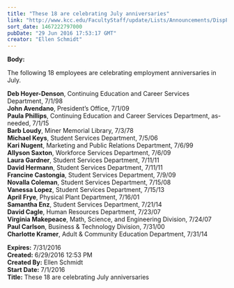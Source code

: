 ```yaml
---
title: "These 18 are celebrating July anniversaries"
link: "http://www.kcc.edu/FacultyStaff/update/Lists/Announcements/DispForm.aspx?ID=2240"
sort_date: 1467222797000
pubDate: "29 Jun 2016 17:53:17 GMT"
creator: "Ellen Schmidt"
---
```


<div><b>Body:</b> <div class="ExternalClass7645AF563BA648908CD524C5FC1C246C"><p>​The following 18 employees are celebrating employment anniversaries in July.</p>
<p><strong>Deb Hoyer-Denson</strong>, Continuing Education and Career Services Department, 7/1/98<br /><strong>John Avendano</strong>, President’s Office, 7/1/09<br /><strong>Paula Phillips</strong>, Continuing Education and Career Services Department, as-needed, 7/1/15<br /><strong>Barb Loudy</strong>, Miner Memorial Library, 7/3/78<br /><strong>Michael Keys</strong>, Student Services Department, 7/5/06<br /><strong>Kari Nugent</strong>, Marketing and Public Relations Department, 7/6/99<br /><strong>Allyson Saxton</strong>, Workforce Services Department, 7/6/09<br /><strong>Laura Gardner</strong>, Student Services Department, 7/11/11<br /><strong>David Hermann</strong>, Student Services Department, 7/11/11<br /><strong>Francine Castongia</strong>, Student Services Department, 7/9/09<br /><strong>Novalla Coleman</strong>, Student Services Department, 7/15/08<br /><strong>Vanessa Lopez</strong>, Student Services Department, 7/15/13<br /><strong>April Frye</strong>, Physical Plant Department, 7/16/01<br /><strong>Samantha Enz</strong>, Student Services Department, 7/21/14<br /><strong>David Cagle</strong>, Human Resources Department, 7/23/07<br /><strong>Virginia Makepeace</strong>, Math, Science, and Engineering Division, 7/24/07<br /><strong>Paul Carlson</strong>, Business &amp; Technology Division, 7/31/00<br /><strong>Charlotte Kramer</strong>, Adult &amp; Community Education Department, 7/31/14<br /></p></div></div>
<div><b>Expires:</b> 7/31/2016</div>
<div><b>Created:</b> 6/29/2016 12:53 PM</div>
<div><b>Created By:</b> Ellen Schmidt</div>
<div><b>Start Date:</b> 7/1/2016</div>
<div><b>Title:</b> These 18 are celebrating July anniversaries</div>
